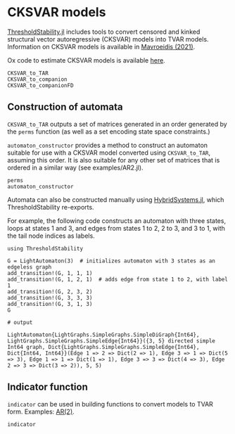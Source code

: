 # CKSVAR models

[ThresholdStability.jl](https://github.com/samwycherley/ThresholdStability.jl) includes tools to convert censored and kinked structural vector autoregressive (CKSVAR) models into TVAR models. Information on CKSVAR models is available in [Mavroeidis (2021)](https://arxiv.org/abs/2103.12779).

Ox code to estimate CKSVAR models is available [here](https://drive.google.com/file/d/18616WKrloMiGd3x8140f-Fk8u29na6Qb/view?usp=sharing).

```@docs
CKSVAR_to_TAR
CKSVAR_to_companion
CKSVAR_to_companionFD
```

## Construction of automata
`CKSVAR_to_TAR` outputs a set of matrices generated in an order generated by the `perms` function (as well as a set encoding state space constraints.)

`automaton_constructor` provides a method to construct an automaton suitable for use with a CKSVAR model converted using `CKSVAR_to_TAR`, assuming this order. It is also suitable for any other set of matrices that is ordered in a similar way (see examples/AR2.jl).

```@docs
perms
automaton_constructor
```

Automata can also be constructed manually using [HybridSystems.jl](https://github.com/blegat/HybridSystems.jl), which ThresholdStability re-exports.

For example, the following code constructs an automaton with three states, loops at states 1 and 3, and edges from states 1 to 2, 2 to 3, and 3 to 1, with the tail node indices as labels.
```jldoctest
using ThresholdStability

G = LightAutomaton(3)  # initializes automaton with 3 states as an edgeless graph
add_transition!(G, 1, 1, 1)
add_transition!(G, 1, 2, 1)  # adds edge from state 1 to 2, with label 1
add_transition!(G, 2, 3, 2)
add_transition!(G, 3, 3, 3)
add_transition!(G, 3, 1, 3)
G

# output

LightAutomaton{LightGraphs.SimpleGraphs.SimpleDiGraph{Int64}, LightGraphs.SimpleGraphs.SimpleEdge{Int64}}({3, 5} directed simple Int64 graph, Dict{LightGraphs.SimpleGraphs.SimpleEdge{Int64}, Dict{Int64, Int64}}(Edge 1 => 2 => Dict(2 => 1), Edge 3 => 1 => Dict(5 => 3), Edge 1 => 1 => Dict(1 => 1), Edge 3 => 3 => Dict(4 => 3), Edge 2 => 3 => Dict(3 => 2)), 5, 5)
```

## Indicator function
`indicator` can be used in building functions to convert models to TVAR form. Examples: [AR(2)](https://github.com/samwycherley/ThresholdStability.jl/blob/master/examples/src/AR2.ipynb). 
```@docs
indicator
```
